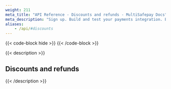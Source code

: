 ```yaml
---
weight: 211
meta_title: "API Reference - Discounts and refunds - MultiSafepay Docs"
meta_description: "Sign up. Build and test your payments integration. Explore our products and services. Use our API Reference, SDKs, and wrappers. Get support."
aliases:
    - /api/#discounts
---
```

{{< code-block hide >}}
{{< /code-block >}}

{{< description >}}

## Discounts and refunds


{{< /description >}}